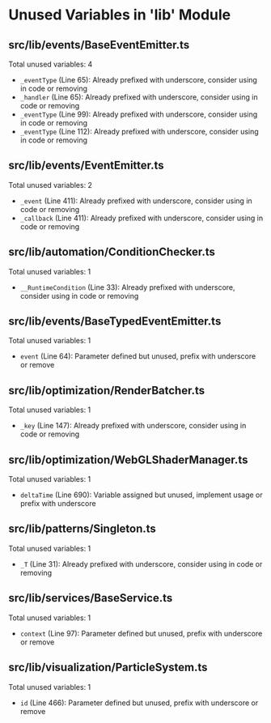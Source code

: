 # Unused Variables in 'lib' Module

## src/lib/events/BaseEventEmitter.ts

Total unused variables: 4

- `_eventType` (Line 65): Already prefixed with underscore, consider using in code or removing
- `_handler` (Line 65): Already prefixed with underscore, consider using in code or removing
- `_eventType` (Line 99): Already prefixed with underscore, consider using in code or removing
- `_eventType` (Line 112): Already prefixed with underscore, consider using in code or removing

## src/lib/events/EventEmitter.ts

Total unused variables: 2

- `_event` (Line 411): Already prefixed with underscore, consider using in code or removing
- `_callback` (Line 411): Already prefixed with underscore, consider using in code or removing

## src/lib/automation/ConditionChecker.ts

Total unused variables: 1

- `__RuntimeCondition` (Line 33): Already prefixed with underscore, consider using in code or removing

## src/lib/events/BaseTypedEventEmitter.ts

Total unused variables: 1

- `event` (Line 64): Parameter defined but unused, prefix with underscore or remove

## src/lib/optimization/RenderBatcher.ts

Total unused variables: 1

- `_key` (Line 147): Already prefixed with underscore, consider using in code or removing

## src/lib/optimization/WebGLShaderManager.ts

Total unused variables: 1

- `deltaTime` (Line 690): Variable assigned but unused, implement usage or prefix with underscore

## src/lib/patterns/Singleton.ts

Total unused variables: 1

- `_T` (Line 31): Already prefixed with underscore, consider using in code or removing

## src/lib/services/BaseService.ts

Total unused variables: 1

- `context` (Line 97): Parameter defined but unused, prefix with underscore or remove

## src/lib/visualization/ParticleSystem.ts

Total unused variables: 1

- `id` (Line 466): Parameter defined but unused, prefix with underscore or remove

